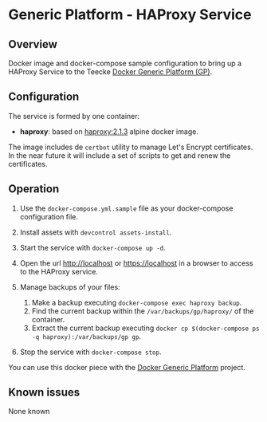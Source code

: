 # Generic Platform - HAProxy Service

## Overview

Docker image and docker-compose sample configuration to bring up a HAProxy Service to the Teecke [Docker Generic Platform (GP)](https://github.com/teecke/docker-generic-platform).

## Configuration

The service is formed by one container:

- **haproxy**: based on [haproxy:2.1.3](https://hub.docker.com/_/haproxy?tab=tags&page=1&name=2.1.3-alpine) alpine docker image.

The image includes de `certbot` utility to manage Let's Encrypt certificates. In the near future it will include a set of scripts to get and renew the certificates.

## Operation

1. Use the `docker-compose.yml.sample` file as your docker-compose configuration file.

2. Install assets with `devcontrol assets-install`.

3. Start the service with `docker-compose up -d`.

4. Open the url <http://localhost> or <https://localhost> in a browser to access to the HAProxy service.

5. Manage backups of your files:

   1. Make a backup executing `docker-compose exec haproxy backup`.
   2. Find the current backup within the `/var/backups/gp/haproxy/` of the container.
   3. Extract the current backup executing `docker cp $(docker-compose ps -q haproxy):/var/backups/gp gp`.

6. Stop the service with `docker-compose stop`.

You can use this docker piece with the [Docker Generic Platform](https://github.com/teecke/docker-generic-platform) project.

## Known issues

None known
